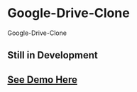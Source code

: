 # Google-Drive-Clone
Google-Drive-Clone
## Still in Development
## [See Demo Here](https://faiezwaseem.github.io/Google-Drive-Clone/)
